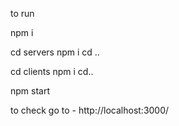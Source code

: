 to run

npm i

cd servers
npm i
cd ..

cd clients
npm i
cd..

npm start

to check go to - http://localhost:3000/
